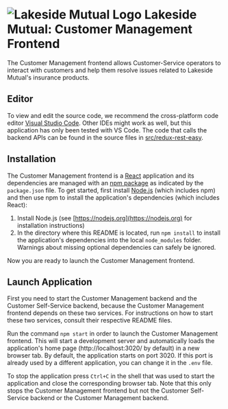 # ![Lakeside Mutual Logo](../resources/logo-32x32.png) Lakeside Mutual: Customer Management Frontend

The Customer Management frontend allows Customer-Service operators to interact with customers and help them resolve issues related to
Lakeside Mutual's insurance products.

## Editor

To view and edit the source code, we recommend the cross-platform code editor [Visual Studio Code](https://code.visualstudio.com/). Other IDEs might work as well, but this application has only been tested with VS Code. The code that calls the backend APIs can be found in the source files in [src/redux-rest-easy](src/redux-rest-easy).

## Installation

The Customer Management frontend is a [React](https://reactjs.org/) application and its dependencies are managed with an [npm package](https://www.npmjs.com/) as indicated by the `package.json` file. To get started, first install [Node.js](https://nodejs.org) (which includes npm) and then use npm to install the application's dependencies (which includes React):

1.  Install Node.js (see [https://nodejs.org](https://nodejs.org) for installation instructions)
2.  In the directory where this README is located, run `npm install` to install the application's dependencies into the local `node_modules` folder. Warnings about missing optional dependencies can safely be ignored.

Now you are ready to launch the Customer Management frontend.

## Launch Application

First you need to start the Customer Management backend and the Customer Self-Service backend, because the Customer Management frontend depends on these two services. For instructions on how to start these two services, consult their respective README files.

Run the command `npm start` in order to launch the Customer Management frontend. This will start a development server and automatically loads the application's home page (http://localhost:3020/ by default) in a new browser tab. By default, the application starts on port 3020. If this port is already used by a different application, you can change it in the `.env` file.

To stop the application press `Ctrl+C` in the shell that was used to start the application and close the corresponding browser tab. Note that this only stops the Customer Management frontend but not the Customer Self-Service backend or the Customer Management backend.
